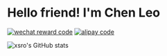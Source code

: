 # Hello friend! I'm Chen Leo

[![wechat reward code](https://img.shields.io/badge/wechat-sponsor-green?logo=WeChat)](pics/RewardCode_wechat.jpg)
[![alipay code](https://img.shields.io/badge/alipay-sponsor-green?logo=Alipay)](pics/QRcode_alipay.jpg)

![xsro's GitHub stats](https://github-readme-stats.vercel.app/api?username=xsro&count_private=true)
